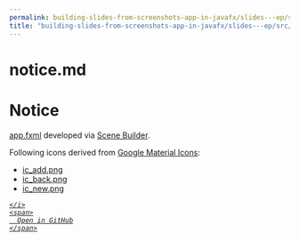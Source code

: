```yaml
---
permalink: building-slides-from-screenshots-app-in-javafx/slides---ep/src/main/resources/notice.md.html
title: "building-slides-from-screenshots-app-in-javafx/slides---ep/src/main/resources/notice.md"
---
```


# notice.md
# Notice

[app.fxml](app.fxml) developed via
[Scene Builder](https://gluonhq.com/products/scene-builder).

Following icons derived from
[Google Material Icons](https://fonts.google.com/icons):

- [ic_add.png](ic_add.png)
- [ic_back.png](ic_back.png)
- [ic_new.png](ic_new.png)

<div class="social open-gh-btn my-4">
  <a class="btn btn-github" href="https://github.com/tobiasbriones/blog/tree/main/swe/dev/java/javafx/drawing/productivity/building-slides-from-screenshots-app-in-javafx/slides---ep/src/main/resources/notice.md" target="_blank">
    <i class="fab fa-github">
      
    </i>
    <span>
      Open in GitHub
    </span>
  </a>
</div>